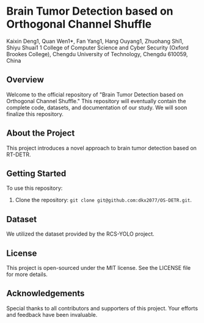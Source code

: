 # Brain Tumor Detection based on Orthogonal Channel Shuffle
Kaixin Deng1, Quan Wen1*, Fan Yang1, Hang Ouyang1, Zhuohang Shi1, Shiyu Shuai1
1 College of Computer Science and Cyber Security (Oxford Brookes College), Chengdu University of Technology, Chengdu 610059, China

## Overview
Welcome to the official repository of "Brain Tumor Detection based on Orthogonal Channel Shuffle." This repository will eventually contain the complete code, datasets, and documentation of our study. We will soon finalize this repository.

## About the Project
This project introduces a novel approach to brain tumor detection based on RT-DETR.


## Getting Started
To use this repository:
1. Clone the repository: `git clone git@github.com:dkx2077/OS-DETR.git`.


## Dataset
We utilized the dataset provided by the RCS-YOLO project.


## License
This project is open-sourced under the MIT license. See the LICENSE file for more details.


## Acknowledgements
Special thanks to all contributors and supporters of this project. Your efforts and feedback have been invaluable.
